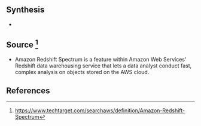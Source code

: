 ## Synthesis
- 
## Source [^1]
- Amazon Redshift Spectrum is a feature within Amazon Web Services' Redshift data warehousing service that lets a data analyst conduct fast, complex analysis on objects stored on the AWS cloud.
## References

[^1]: https://www.techtarget.com/searchaws/definition/Amazon-Redshift-Spectrum